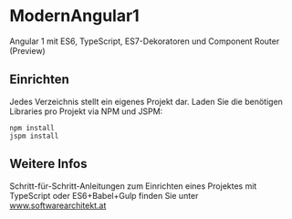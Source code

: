 # ModernAngular1
Angular 1 mit ES6, TypeScript, ES7-Dekoratoren und Component Router (Preview)

## Einrichten
Jedes Verzeichnis stellt ein eigenes Projekt dar. Laden Sie die benötigen Libraries pro Projekt via NPM und JSPM:
```
npm install
jspm install
```

## Weitere Infos
Schritt-für-Schritt-Anleitungen zum Einrichten eines Projektes mit TypeScript oder ES6+Babel+Gulp finden Sie unter www.softwarearchitekt.at
